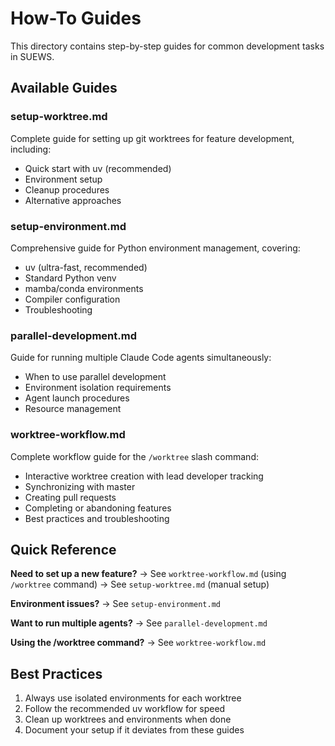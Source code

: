 # How-To Guides

This directory contains step-by-step guides for common development tasks in SUEWS.

## Available Guides

### setup-worktree.md
Complete guide for setting up git worktrees for feature development, including:
- Quick start with uv (recommended)
- Environment setup
- Cleanup procedures
- Alternative approaches

### setup-environment.md
Comprehensive guide for Python environment management, covering:
- uv (ultra-fast, recommended)
- Standard Python venv
- mamba/conda environments
- Compiler configuration
- Troubleshooting

### parallel-development.md
Guide for running multiple Claude Code agents simultaneously:
- When to use parallel development
- Environment isolation requirements
- Agent launch procedures
- Resource management

### worktree-workflow.md
Complete workflow guide for the `/worktree` slash command:
- Interactive worktree creation with lead developer tracking
- Synchronizing with master
- Creating pull requests
- Completing or abandoning features
- Best practices and troubleshooting

## Quick Reference

**Need to set up a new feature?**
→ See `worktree-workflow.md` (using `/worktree` command)
→ See `setup-worktree.md` (manual setup)

**Environment issues?**
→ See `setup-environment.md`

**Want to run multiple agents?**
→ See `parallel-development.md`

**Using the /worktree command?**
→ See `worktree-workflow.md`

## Best Practices

1. Always use isolated environments for each worktree
2. Follow the recommended uv workflow for speed
3. Clean up worktrees and environments when done
4. Document your setup if it deviates from these guides